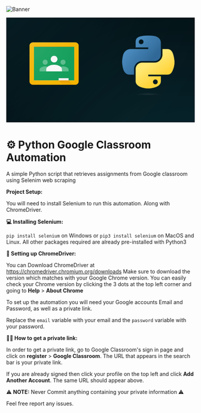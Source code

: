 ![Banner](/path/to/banner.png)

![ ](banner.jpg)




# ⚙️ Python Google Classroom Automation

A simple Python script that retrieves assignments from Google classroom using Selenim web scraping

**Project Setup:** 

You will need to install Selenium to run this automation. Along with ChromeDriver.

**💻 Installing Selenium:**

``pip install selenium`` on Windows or ``pip3 install selenium`` on MacOS and Linux.
All other packages required are already pre-installed with Python3

**🔎 Setting up ChromeDriver:**

You can Download ChromeDriver at https://chromedriver.chromium.org/downloads
Make sure to download the version which matches with your Google Chrome version. You can easily check your Chrome version by clicking the 3 dots at the top left corner and going to **Help** > **About Chrome**

To set up the automation you will need your Google accounts Email and Password, as well as a private link.

Replace the ``email`` variable with your email and the ``password`` variable with your password.

**🕵️‍♂️ How to get a private link:**


In order to get a private link, go to Google Classroom's sign in page and click on **register** > **Google Classroom**.
The URL that appears in the search bar is your private link.

If you are already signed then click your profile on the top left and click **Add Another Account**. The same URL should appear above.

⚠️ **NOTE:** Never Commit anything containing your private information ⚠️

Feel free report any issues.

